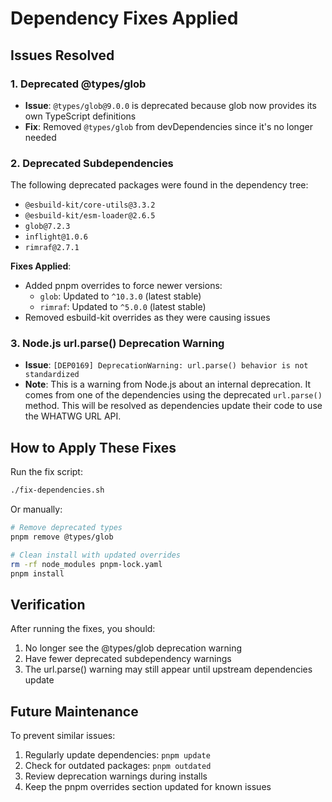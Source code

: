 # Dependency Fixes Applied

## Issues Resolved

### 1. Deprecated @types/glob
- **Issue**: `@types/glob@9.0.0` is deprecated because glob now provides its own TypeScript definitions
- **Fix**: Removed `@types/glob` from devDependencies since it's no longer needed

### 2. Deprecated Subdependencies
The following deprecated packages were found in the dependency tree:
- `@esbuild-kit/core-utils@3.3.2`
- `@esbuild-kit/esm-loader@2.6.5`
- `glob@7.2.3`
- `inflight@1.0.6`
- `rimraf@2.7.1`

**Fixes Applied**:
- Added pnpm overrides to force newer versions:
  - `glob`: Updated to `^10.3.0` (latest stable)
  - `rimraf`: Updated to `^5.0.0` (latest stable)
- Removed esbuild-kit overrides as they were causing issues

### 3. Node.js url.parse() Deprecation Warning
- **Issue**: `[DEP0169] DeprecationWarning: url.parse() behavior is not standardized`
- **Note**: This is a warning from Node.js about an internal deprecation. It comes from one of the dependencies using the deprecated `url.parse()` method. This will be resolved as dependencies update their code to use the WHATWG URL API.

## How to Apply These Fixes

Run the fix script:
```bash
./fix-dependencies.sh
```

Or manually:
```bash
# Remove deprecated types
pnpm remove @types/glob

# Clean install with updated overrides
rm -rf node_modules pnpm-lock.yaml
pnpm install
```

## Verification

After running the fixes, you should:
1. No longer see the @types/glob deprecation warning
2. Have fewer deprecated subdependency warnings
3. The url.parse() warning may still appear until upstream dependencies update

## Future Maintenance

To prevent similar issues:
1. Regularly update dependencies: `pnpm update`
2. Check for outdated packages: `pnpm outdated`
3. Review deprecation warnings during installs
4. Keep the pnpm overrides section updated for known issues
